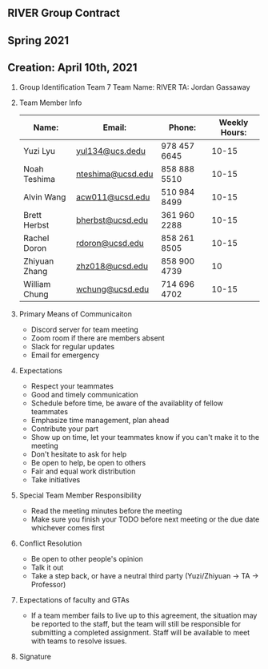 ## RIVER Group Contract
## Spring 2021
## Creation: April 10th, 2021
1. Group Identification
    Team 7
    Team Name: RIVER
    TA: Jordan Gassaway
2. Team Member Info
   
    | Name:         | Email:            | Phone:       | Weekly Hours: |
    | ------------- | ----------------- | ------------ | ------------- |
    | Yuzi Lyu      | yul134@ucs.dedu   | 978 457 6645 | 10-15         |
    | Noah Teshima  | nteshima@ucsd.edu | 858 888 5510 | 10-15         |
    | Alvin Wang    | acw011@ucsd.edu   | 510 984 8499 | 10-15         |
    | Brett Herbst  | bherbst@ucsd.edu  | 361 960 2288 | 10-15         |
    | Rachel Doron  | rdoron@ucsd.edu   | 858 261 8505 | 10-15         |
    | Zhiyuan Zhang | zhz018@ucsd.edu   | 858 900 4739 | 10            |
    | William Chung | wchung@ucsd.edu   | 714 696 4702 | 10-15         |
    

3. Primary Means of Communicaiton
    - Discord server for team meeting
    - Zoom room if there are members absent
    - Slack for regular updates
    - Email for emergency
4. Expectations
    - Respect your teammates
    - Good and timely communication
    - Schedule before time, be aware of the availablity of fellow teammates
    - Emphasize time management, plan ahead
    - Contribute your part
    - Show up on time, let your teammates know if you can't make it to the meeting
    - Don't hesitate to ask for help
    - Be open to help, be open to others
    - Fair and equal work distribution
    - Take initiatives
5. Special Team Member Responsibility
    - Read the meeting minutes before the meeting
    - Make sure you finish your TODO before next meeting or the due date whichever comes first
6. Conflict Resolution
    - Be open to other people's opinion
    - Talk it out
    - Take a step back, or have a neutral third party (Yuzi/Zhiyuan -> TA -> Professor)
7. Expectations of faculty and GTAs
    - If a team member fails to live up to this agreement, the situation may be reported to the staff, but the team will still be responsible for submitting a completed assignment. Staff will be available to meet with teams to resolve issues.
8.  Signature
